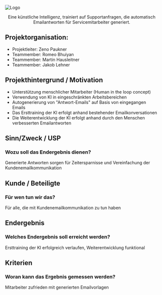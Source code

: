 
![Logo](https://user-images.githubusercontent.com/55828102/144297265-cbb2f6fe-d3a0-462e-a3cf-f454cf0dc615.png)

<p align="center">Eine künstliche Intelligenz, trainiert auf Supportanfragen, die automatisch Emailantworten für Servicemitarbeiter generiert. 
</p>

## Projektorganisation:
- Projektleiter: Zeno Paukner
- Teammember: Romeo Bhuiyan
- Teammember: Martin Hausleitner
- Teammember: Jakob Lehner

## Projekthintergrund / Motivation
- Unterstützung menschlicher Mitarbeiter (Human in the loop concept)
- Verwendung von KI in eingeschränkten Arbeitsbereichen
- Autogenerierung von "Antwort-Emails" auf Basis von eingegangen Emails
- Das Ersttraining der KI erfolgt anhand bestehender Emailkonversationen
- Die Weiterentwicklung der KI erfolgt anhand durch den Menschen verbesserten Emailantworten

## Sinn/Zweck / USP
### Wozu soll das Endergebnis dienen? 
Generierte Antworten sorgen für Zeitersparnisse und
Vereinfachung der Kundenemailkommunikation

## Kunde / Beteiligte
### Für wen tun wir das?
Für alle, die mit Kundenemailkommunikation zu tun haben

## Endergebnis
### Welches Endergebnis soll erreicht werden?
Ersttraining der KI erfolgreich verlaufen, Weiterentwicklung funktional

## Kriterien
### Woran kann das Ergebnis gemessen werden?
Mitarbeiter zufrieden mit generierten Emailvorlagen

